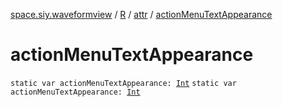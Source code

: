 [space.siy.waveformview](../../index.md) / [R](../index.md) / [attr](index.md) / [actionMenuTextAppearance](./action-menu-text-appearance.md)

# actionMenuTextAppearance

`static var actionMenuTextAppearance: `[`Int`](https://kotlinlang.org/api/latest/jvm/stdlib/kotlin/-int/index.html)
`static var actionMenuTextAppearance: `[`Int`](https://kotlinlang.org/api/latest/jvm/stdlib/kotlin/-int/index.html)